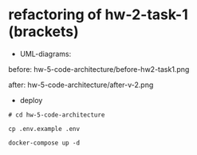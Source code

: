 # refactoring of hw-2-task-1 (brackets)
- UML-diagrams:

before: hw-5-code-architecture/before-hw2-task1.png

after: hw-5-code-architecture/after-v-2.png


- deploy
```
# cd hw-5-code-architecture

cp .env.example .env

docker-compose up -d

```
